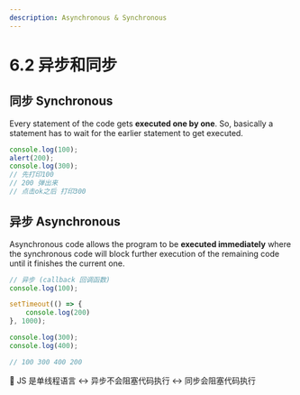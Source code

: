 ```yaml
---
description: Asynchronous & Synchronous
---
```


# 6.2 异步和同步

## 同步 Synchronous

Every statement of the code gets **executed one by one**. So, basically a statement has to wait for the earlier statement to get executed.

```javascript
console.log(100);
alert(200);
console.log(300);
// 先打印100
// 200 弹出来 
// 点击ok之后 打印300
```

## 异步 Asynchronous

Asynchronous code allows the program to be **executed immediately** where the synchronous code will block further execution of the remaining code until it finishes the current one.

```javascript
// 异步 (callback 回调函数)
console.log(100);

setTimeout(() => {
    console.log(200)
}, 1000); 

console.log(300);
console.log(400);

// 100 300 400 200
```

🔶 JS 是单线程语言 ↔ 异步不会阻塞代码执行 ↔ 同步会阻塞代码执行

